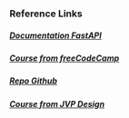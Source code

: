 ### Reference Links

##### [Documentation FastAPI](https://fastapi.tiangolo.com/tutorial/)

##### [Course from freeCodeCamp](https://www.youtube.com/watch?v=0sOvCWFmrtA)

##### [Repo Github](https://github.com/Sanjeev-Thiyagarajan/fastapi-course/tree/main)

##### [Course from JVP Design](https://www.youtube.com/playlist?list=PLqAmigZvYxIL9dnYeZEhMoHcoP4zop8-p)
